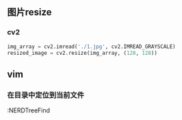 ## 图片resize
### cv2
```py
img_array = cv2.imread('./1.jpg', cv2.IMREAD_GRAYSCALE)
resized_image = cv2.resize(img_array, (128, 128))
```
## vim
### 在目录中定位到当前文件
:NERDTreeFind
